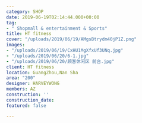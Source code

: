 ```yaml
---
category: SHOP
date: 2019-06-19T02:14:44.000+00:00
tag:
- " Shopmall & entertainment & Sports"
title: HT fitness
cover: "/uploads/2019/06/19/AMgsBtrydm40jP1Z.png"
images:
- "/uploads/2019/06/19/CxHU1MgXfxUf3UNq.jpg"
- "/uploads/2019/06/20/6-1.jpg"
- "/uploads/2019/06/20/顾客休闲区 前台.jpg"
client: HT fitness
location: GuangZhou,Nan Sha
area: "200"
designer: HARVEYWONG
members: AZ
construction: ''
construction_date: 
featured: false

---
```

